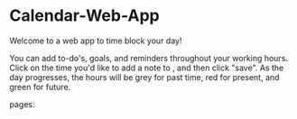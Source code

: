 # Calendar-Web-App
Welcome to a web app to time block your day! 

You can add to-do's, goals, and reminders throughout your working hours. Click on the time you'd like to add a note to , and then click "save".
As the day progresses, the hours will be grey for past time, red for present, and green for future. 

pages:  
